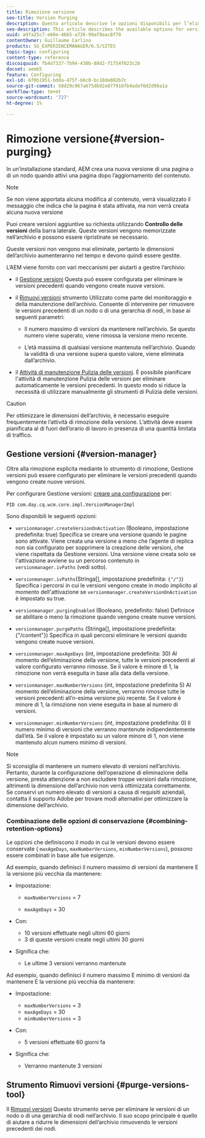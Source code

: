 ```yaml
---
title: Rimozione versione
seo-title: Version Purging
description: Questo articolo descrive le opzioni disponibili per l’eliminazione della versione.
seo-description: This article describes the available options for version purging.
uuid: a9fa25c7-e60e-4665-a726-99af9aac8f70
contentOwner: Guillaume Carlino
products: SG_EXPERIENCEMANAGER/6.5/SITES
topic-tags: configuring
content-type: reference
discoiquuid: fb4d7337-7b94-430b-80d2-f1754f823c2b
docset: aem65
feature: Configuring
exl-id: 6f0b1951-bdda-475f-b6c0-bc18de082b7c
source-git-commit: 50d29c967a675db92e077916fb4adef6d2d98a1a
workflow-type: tm+mt
source-wordcount: '727'
ht-degree: 1%

---
```


# Rimozione versione{#version-purging}

In un’installazione standard, AEM crea una nuova versione di una pagina o di un nodo quando attivi una pagina dopo l’aggiornamento del contenuto.

>[!NOTE]
>
>Se non viene apportata alcuna modifica al contenuto, verrà visualizzato il messaggio che indica che la pagina è stata attivata, ma non verrà creata alcuna nuova versione

Puoi creare versioni aggiuntive su richiesta utilizzando **Controllo delle versioni** della barra laterale. Queste versioni vengono memorizzate nell’archivio e possono essere ripristinate se necessario.

Queste versioni non vengono mai eliminate, pertanto le dimensioni dell’archivio aumenteranno nel tempo e devono quindi essere gestite.

L’AEM viene fornito con vari meccanismi per aiutarti a gestire l’archivio:

* il [Gestione versioni](#version-manager)
Questa può essere configurata per eliminare le versioni precedenti quando vengono create nuove versioni.

* il [Rimuovi versioni](/help/sites-deploying/monitoring-and-maintaining.md#purgeversionstool) strumento Utilizzato come parte del monitoraggio e della manutenzione dell’archivio.
Consente di intervenire per rimuovere le versioni precedenti di un nodo o di una gerarchia di nodi, in base ai seguenti parametri:

   * Il numero massimo di versioni da mantenere nell’archivio.
Se questo numero viene superato, viene rimossa la versione meno recente.

   * L’età massima di qualsiasi versione mantenuta nell’archivio.
Quando la validità di una versione supera questo valore, viene eliminata dall’archivio.

* il [Attività di manutenzione Pulizia delle versioni](/help/sites-administering/operations-dashboard.md#automated-maintenance-tasks). È possibile pianificare l&#39;attività di manutenzione Pulizia delle versioni per eliminare automaticamente le versioni precedenti. In questo modo si riduce la necessità di utilizzare manualmente gli strumenti di Pulizia delle versioni.

>[!CAUTION]
>
>Per ottimizzare le dimensioni dell’archivio, è necessario eseguire frequentemente l’attività di rimozione della versione. L’attività deve essere pianificata al di fuori dell’orario di lavoro in presenza di una quantità limitata di traffico.

## Gestione versioni {#version-manager}

Oltre alla rimozione esplicita mediante lo strumento di rimozione, Gestione versioni può essere configurato per eliminare le versioni precedenti quando vengono create nuove versioni.

Per configurare Gestione versioni: [creare una configurazione](/help/sites-deploying/configuring-osgi.md) per:

`PID com.day.cq.wcm.core.impl.VersionManagerImpl`

Sono disponibili le seguenti opzioni:

* `versionmanager.createVersionOnActivation` (Booleano, impostazione predefinita: true) Specifica se creare una versione quando le pagine sono attivate.
Viene creata una versione a meno che l’agente di replica non sia configurato per sopprimere la creazione delle versioni, che viene rispettata da Gestione versioni.
Una versione viene creata solo se l&#39;attivazione avviene su un percorso contenuto in `versionmanager.ivPaths` (vedi sotto).

* `versionmanager.ivPaths`(Stringa[], impostazione predefinita: `{"/"}`) Specifica i percorsi in cui le versioni vengono create in modo implicito al momento dell&#39;attivazione se `versionmanager.createVersionOnActivation` è impostato su true.

* `versionmanager.purgingEnabled` (Booleano, predefinito: false) Definisce se abilitare o meno la rimozione quando vengono create nuove versioni.

* `versionmanager.purgePaths` (Stringa[], impostazione predefinita: {&quot;/content&quot;}) Specifica in quali percorsi eliminare le versioni quando vengono create nuove versioni.

* `versionmanager.maxAgeDays` (int, impostazione predefinita: 30) Al momento dell’eliminazione della versione, tutte le versioni precedenti al valore configurato verranno rimosse. Se il valore è minore di 1, la rimozione non verrà eseguita in base alla data della versione.

* `versionmanager.maxNumberVersions` (int, impostazione predefinita 5) Al momento dell’eliminazione della versione, verranno rimosse tutte le versioni precedenti all’n-esima versione più recente. Se il valore è minore di 1, la rimozione non viene eseguita in base al numero di versioni.

* `versionmanager.minNumberVersions` (int, impostazione predefinita: 0) Il numero minimo di versioni che verranno mantenute indipendentemente dall’età. Se il valore è impostato su un valore minore di 1, non viene mantenuto alcun numero minimo di versioni.

>[!NOTE]
>
>Si sconsiglia di mantenere un numero elevato di versioni nell’archivio. Pertanto, durante la configurazione dell’operazione di eliminazione della versione, presta attenzione a non escludere troppe versioni dalla rimozione, altrimenti la dimensione dell’archivio non verrà ottimizzata correttamente. Se conservi un numero elevato di versioni a causa di requisiti aziendali, contatta il supporto Adobe per trovare modi alternativi per ottimizzare la dimensione dell’archivio.

### Combinazione delle opzioni di conservazione {#combining-retention-options}

Le opzioni che definiscono il modo in cui le versioni devono essere conservate ( `maxAgeDays`, `maxNumberVersions`, `minNumberVersions`), possono essere combinati in base alle tue esigenze.

Ad esempio, quando definisci il numero massimo di versioni da mantenere E la versione più vecchia da mantenere:

* Impostazione:

   * `maxNumberVersions` = 7

   * `maxAgeDays` = 30

* Con:

   * 10 versioni effettuate negli ultimi 60 giorni
   * 3 di queste versioni create negli ultimi 30 giorni

* Significa che:

   * Le ultime 3 versioni verranno mantenute

Ad esempio, quando definisci il numero massimo E minimo di versioni da mantenere E la versione più vecchia da mantenere:

* Impostazione:

   * `maxNumberVersions` = 3
   * `maxAgeDays` = 30
   * `minNumberVersions` = 3

* Con:

   * 5 versioni effettuate 60 giorni fa

* Significa che:

   * Verranno mantenute 3 versioni

## Strumento Rimuovi versioni {#purge-versions-tool}

Il [Rimuovi versioni](/help/sites-deploying/monitoring-and-maintaining.md#purgeversionstool) Questo strumento serve per eliminare le versioni di un nodo o di una gerarchia di nodi nell’archivio. Il suo scopo principale è quello di aiutare a ridurre le dimensioni dell’archivio rimuovendo le versioni precedenti dei nodi.
